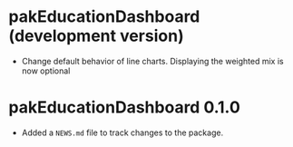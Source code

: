 # pakEducationDashboard (development version)
* Change default behavior of line charts. Displaying the weighted mix is now optional

# pakEducationDashboard 0.1.0

* Added a `NEWS.md` file to track changes to the package.
